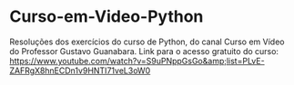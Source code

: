 # Curso-em-Video-Python
Resoluções dos exercícios do curso de Python, do canal Curso em Vídeo do Professor Gustavo Guanabara. Link para o acesso gratuito do curso: https://www.youtube.com/watch?v=S9uPNppGsGo&amp;list=PLvE-ZAFRgX8hnECDn1v9HNTI71veL3oW0
